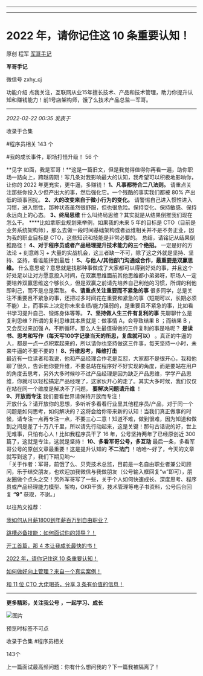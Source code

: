 ----------------------------------------
----------------------------------------
#  2022 年，请你记住这 10 条重要认知！

原创 程军  [ 军哥手记 ](javascript:void\(0\);)

**军哥手记** ![]()

微信号 zxhy_cj

功能介绍 点我关注，互联网从业15年擅长技术、产品和技术管理，助力你提升认知和赚钱能力！前1号店架构师，饿了么技术产品总监—军哥。

____

_2022-02-22 00:35_ _发表于_

收录于合集

#程序员相关 143 个

#我的成长事件，职场打怪升级！ 56 个

**见字 如面，我是军哥！**这是一篇旧文，但是我觉得值得你再看一遍，助你职场一路向上，跨越周期！写几条对我影响最大的认知，我希望可以积极地影响你，让你的
2022 年更充实，更牛逼，多赚钱！ **1、凡事都符合二八法则。** 请重点关注那些你投入少但产出大的事，然后强化它。一个残酷的事实我们都被 80%
产出低的琐事困扰。 **2、大的改变来自于微小行为的变化。**
请警惕自己进入惯性进入习惯，进入惯性，那种状态虽然很舒服，但也很危险。保持变化、保持敏感、保持永远向上的心态。 **3、终局思维**
什么叫终局思维？其实就是从结果倒推我们现在怎么干。 ****比如拿职业规划来举例，如果我的未来 5 年的目标是
CTO（目前是业务系统架构师），那么去做一段时间基础架构或者运维相关并不是不务正业，因为我的职业目标是 CTO，这些知识和技能是非常必要的。
总结，请铭记从结果倒推路径！ **4、对于程序员或者产品经理提升技术能力的三个绝招。** 一定是好的方法论 + 刻意练习 +
大量的实战机会，这三者缺一不可，除了这之外就是坚持、坚持、坚持，看谁能拼到最后！ **5、与他人/其他部门沟通或合作，最重要是双赢思维。**
什么意思呢？意思就是找那种事做成了大家都可以得到好处的事，并且这个好处足以让对方愿意投入时间，在双赢思维面前其他思维都小弟弟呀，职场人一定要培养双赢思维这个够长久，但是双赢之前请先培养自己利他的习惯，所谓的利他即利己，而不是总是索取。
**6、请重点关注重要而不紧急的事**
很多同学，总是关注不重要且不紧急的事，还把过多时间花在重要和紧急的事（短期可以，长期必须不能）上，而事实上决定你未来业绩/能力强弱的，是重要且不紧急的事，比如看书学习提升自己、锻炼身体等等。
**7、坚持做人生三件有复利的事** 先聊聊什么是复利思维？所谓的复利思维其本质就是：做事情 A，会导致结果 B ；而结果 B ，又会反过来加强
A，不断循环。那么人生最值得做的三件复利的事是啥呢？ **是读书、思考和写作（每天写100字记录当天的所思，复盘就可以）**
。真正的牛逼的人，都是一点一点积累起来的，所以请你也坚持做这三件事，每天坚持一小时，未来牛逼的不要不要的！ **8、升维思考，降维打击**  
最近有一位读者和我说，他和产品经理合作老是互怼，大家都不是很开心，我和他聊了很久，告诉他你要升维，不要总站在程序好不好实现的角度，而是要站在用户的角度去思考，另外大多时候吵不过产品经理是因为缺乏产品思维，学学产品思维，你就可以轻松搞定产品经理了，这家伙开心的走了。其实大多时候，我们仅仅在站在同一个维度是解决不了问题，
**要解决问题请升维** ！  
 **9、开放而专注** 我们要看世界请保持开放而专注！  
开放什么？请开放你的思想，多听听多看看行业里其他程序员/产品，对于同一个问题是如何思考，如何解决的？这将会给你带来新的认知！当我们真正做事的时候，请专注一点再专注一点，不要三心二意！知道不难，做到很难，因为知道和做到之间是差了十万八千里，所以请先行动起来，这是关键！那句古话说的好，世上无难事，只怕有心人！比如我程序员干了
16 年，公号坚持两年了已经原创近 300 篇了，这就是专注，这就是坚持！ **10、多看军哥公号，多互动**
最后一条，多看军哥公号的原创文章最重要！这是提升认知的 **不二法门** ！哈哈～好了，今天的文章就写到这了，我们下期见哟～  
「关于作者：军哥，前饿了么、贝壳技术总监，目前是一名自由职业者兼公司顾问，乐于结交朋友，也欢迎加我微信与我做朋友（公号输入框回复“w”即可），朋友圈做个点头之交！另外军哥写了一些，关于个人如何快速成长、深度思考、程序员或产品经理能力模型、架构，OKR干货，技术管理等电子书资料，公号后台回复
**“9”** 获取，不谢。」  

以往热文推荐：

[我如何从月薪1800到年薪百万到自由职业？](http://mp.weixin.qq.com/s?__biz=MzA3MDU2MjM4Ng==&mid=2247494693&idx=1&sn=da95f4b336a3ee3982d54dcf93c1cad2&chksm=9f384b18a84fc20e6dca579178127002c8043df968a52340860dffa6ee88a1a3ce3e4edf7185&scene=21#wechat_redirect)  

[跳槽必备技能：如何面试你的领导？！](http://mp.weixin.qq.com/s?__biz=MzA3MDU2MjM4Ng==&mid=2247494536&idx=1&sn=fb28d9f71c2a44d5286ba7e599dbecd0&chksm=9f384cb5a84fc5a30beb3c244c3e1407f07a8734d39e7629a913672ae99a1229c8a3221824ba&scene=21#wechat_redirect)  

[开工首篇，那 4
本让我成长最快的书！](http://mp.weixin.qq.com/s?__biz=MzA3MDU2MjM4Ng==&mid=2247494505&idx=1&sn=b5512dfa802962e27d19672e3556b163&chksm=9f384c54a84fc542bea49917677224dea3c8bea502e5a41858b75b92b6760241c37f7cc0a0e1&scene=21#wechat_redirect)  

[2022 年，请你记住这 10
条重要认知！](http://mp.weixin.qq.com/s?__biz=MzA3MDU2MjM4Ng==&mid=2247494294&idx=1&sn=8e4ff6f17850c0b8c5a4aa83b8b8c4f7&chksm=9f384daba84fc4bde7744e200db15cb770df8a9cdcba582c4c248c037fbc362d7c71114d49ac&scene=21#wechat_redirect)

[如何做好向上管理？来自一个真实案例！](http://mp.weixin.qq.com/s?__biz=MzA3MDU2MjM4Ng==&mid=2247494059&idx=1&sn=b82f6d701bb6ab14646ace3f33116bdd&chksm=9f384e96a84fc780714a17c74a13b6244089aa200e7fa967fa88bb163d2f269ba3b4250e05d0&scene=21#wechat_redirect)

[和 11 位 CTO 大佬喝茶，分享 3
条有价值的信息！](http://mp.weixin.qq.com/s?__biz=MzA3MDU2MjM4Ng==&mid=2247493485&idx=1&sn=f326187add0d56fcad53a8917702a49b&chksm=9f384050a84fc9466a5e526a261dc98d97631ad01dc9e213f9871f95eab190c7e7de52a50087&scene=21#wechat_redirect)

  

* * *

  

 **更多精彩，关注我公号** **，一起学习、成长**

![图片](https://mmbiz.qpic.cn/mmbiz_png/b96CibCt70iaajvl7fD4ZCicMcjhXMp1v6UibM134tIsO1j5yqHyNhh9arj090oAL7zGhRJRq6cFqFOlDZMleLl4pw/640?wx_fmt=png)

预览时标签不可点

收录于合集 #程序员相关

143个

上一篇面试最高频问题：你有什么想问我的？下一篇我被隔离了！

